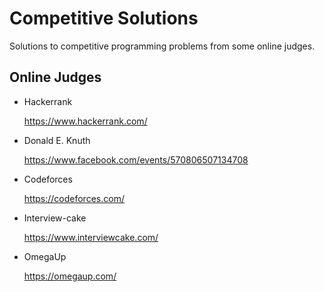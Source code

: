 # Competitive Solutions
Solutions to competitive programming problems from some online judges.

## Online Judges

 - Hackerrank

   https://www.hackerrank.com/

 - Donald E. Knuth

   https://www.facebook.com/events/570806507134708

 - Codeforces

   https://codeforces.com/

 - Interview-cake

   https://www.interviewcake.com/

 - OmegaUp

   https://omegaup.com/
